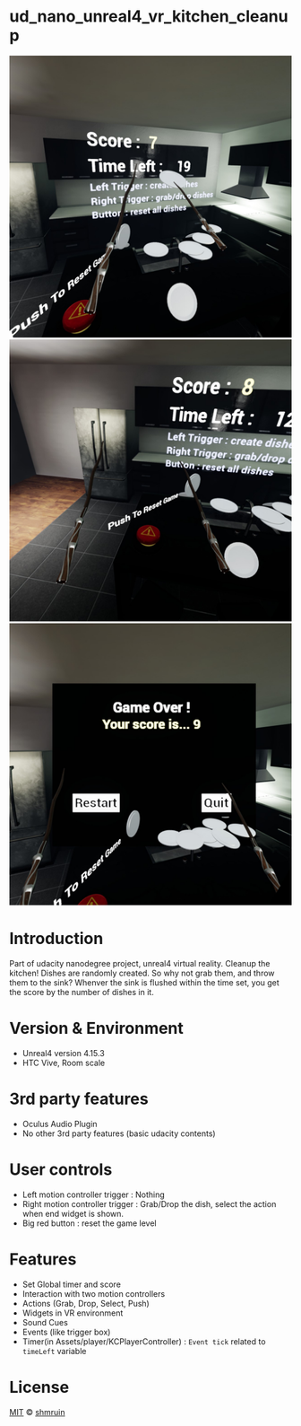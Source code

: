 ﻿# ud_nano_unreal4_vr_kitchen_cleanup

![Alt text](screenshots/main1.jpg?raw=true "main1")
![Alt text](screenshots/main2.jpg?raw=true "main2")
![Alt text](screenshots/end.jpg?raw=true "end")

# Introduction
Part of udacity nanodegree project, unreal4 virtual reality.
Cleanup the kitchen! Dishes are randomly created. So why not grab them, and throw them to the sink?
Whenver the sink is flushed within the time set, you get the score by the number of dishes in it.

# Version & Environment
 - Unreal4 version 4.15.3
 - HTC Vive, Room scale

# 3rd party features
 -  Oculus Audio Plugin
 -  No other 3rd party features (basic udacity contents)

# User controls
 - Left motion controller trigger : Nothing
 - Right motion controller trigger : Grab/Drop the dish, select the action when end widget is shown.
 - Big red button : reset the game level

# Features
 - Set Global timer and score
 - Interaction with two motion controllers
 - Actions (Grab, Drop, Select, Push)
 - Widgets in VR environment
 - Sound Cues
 - Events (like trigger box)
 - Timer(in Assets/player/KCPlayerController) : `Event tick` related to `timeLeft` variable

# License
[MIT](License.md) © [shmruin](https://github.com/shmruin/)

